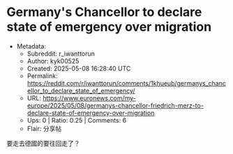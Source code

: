 # Germany's Chancellor to declare state of emergency over migration

- Metadata:
  - Subreddit: r_iwanttorun
  - Author: kyk00525
  - Created: 2025-05-08 16:28:40 UTC
  - Permalink: https://reddit.com/r/iwanttorun/comments/1khueub/germanys_chancellor_to_declare_state_of_emergency/
  - URL: https://www.euronews.com/my-europe/2025/05/08/germanys-chancellor-friedrich-merz-to-declare-state-of-emergency-over-migration
  - Ups: 0 | Ratio: 0.25 | Comments: 6
  - Flair: 分享帖


要走去德國的要往回走了？

